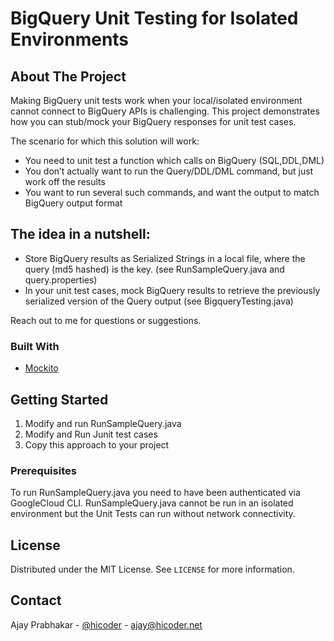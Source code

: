
# BigQuery Unit Testing for Isolated Environments

<!-- ABOUT THE PROJECT -->
## About The Project

Making BigQuery unit tests work when your local/isolated environment cannot connect to BigQuery APIs is challenging. This project demonstrates how you can stub/mock your BigQuery responses for unit test cases.

The scenario for which this solution will work:
* You need to unit test a function which calls on BigQuery (SQL,DDL,DML)
* You don’t actually want to run the Query/DDL/DML command, but just work off the results
* You want to run several such commands, and want the output to match BigQuery output format

## The idea in a nutshell:
* Store BigQuery results as Serialized Strings in a local file, where the query (md5 hashed) is the key. (see RunSampleQuery.java and query.properties)
* In your unit test cases, mock BigQuery results to retrieve the previously serialized version of the Query output (see BigqueryTesting.java)

Reach out to me for questions or suggestions. 
 

### Built With
* [Mockito](https://site.mockito.org)


<!-- GETTING STARTED -->
## Getting Started

1. Modify and run RunSampleQuery.java
2. Modify and Run Junit test cases
3. Copy this approach to your project 

### Prerequisites

To run RunSampleQuery.java you need to have been authenticated via GoogleCloud CLI. RunSampleQuery.java cannot be run in an isolated environment but the Unit Tests can run without network connectivity.

<!-- LICENSE -->
## License

Distributed under the MIT License. See `LICENSE` for more information.



<!-- CONTACT -->
## Contact

Ajay Prabhakar - [@hicoder](https://twitter.com/hicoder) - ajay@hicoder.net

